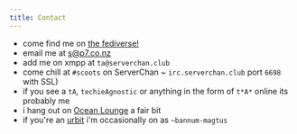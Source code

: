 ```yaml
---
title: Contact
---
```


* come find me on <a rel="me" href="https://welovela.in/users/tA">the fediverse!</a>
* email me at [s@p7.co.nz](mailto:s@p7.co.nz)
* add me on xmpp at `ta@serverchan.club`
* come chill at `#scoots` on ServerChan ~ `irc.serverchan.club` port `6698` with SSL)
* if you see a `tA`, `techieAgnostic` or anything in the form of `t*A*` online its probably me
* i hang out on [Ocean Lounge](https://discord.gg/0oqynmoeGIUO49rW) a fair bit
* if you're an [urbit](https://urbit.org) i'm occasionally on as `~bannum-magtus`
